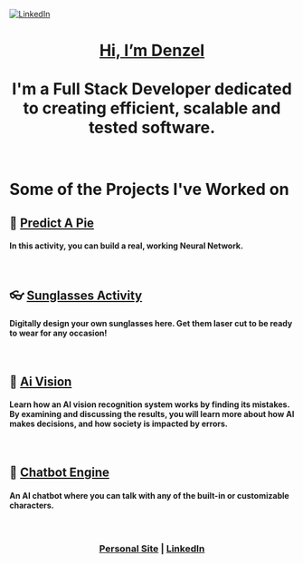 [![LinkedIn][linkedin-shield]][linkedin-url]
<h1 align="center"> 
  <a href="https://www.denzeledwards.ca/"> Hi, I’m Denzel </a>
  <br /><br />
  <span> I'm  a Full Stack Developer dedicated to creating efficient, scalable and tested software.</span>
</h1>
<br />

# Some of the Projects I've Worked on

<!-- Predict A Pie -->
## 🥧 <a href="https://predict-a-pie.glitch.me/">Predict A Pie</a>
<h4>
  In this activity, you can build a real, working Neural Network.
</h4><br />

<!-- Sunglasses Activity -->
## 👓 <a href="https://inventor.city/activity/sunglassesmd">Sunglasses Activity</a>
<h4>
   Digitally design your own sunglasses here. Get them laser cut to be ready to wear for any occasion! 
</h4><br />

<!-- Ai Vision -->
## 👀 <a href="https://inventor.city/ai/vision">Ai Vision</a>
<h4>
  Learn how an AI vision recognition system works by finding its mistakes. By examining and discussing the results, 
  you will learn more about how AI makes decisions, and how society is impacted by errors.
</h4><br />

<!-- Chatbot Engine -->
## 💬 <a href="https://glitch.com/edit/#!/chatbot-engine-en?path=README.md%3A1%3A0">Chatbot Engine</a>
<h4>
  An AI chatbot where you can talk with any of the built-in or customizable characters.
</h4><br />

<!-- CONTACT -->
<h3 align="center">
  <a href="https://www.denzeledwards.ca">Personal Site</a> | <a href="https://www.linkedin.com/in/denzel-edwards-093927170">LinkedIn</a> 
<h3>


<!-- MARKDOWN LINKS & IMAGES -->
[linkedin-shield]: https://img.shields.io/badge/-LinkedIn-black.svg?style=flat-square&logo=linkedin&colorB=555
[linkedin-url]: https://www.linkedin.com/in/denzel-edwards-093927170/

